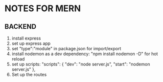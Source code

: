 # NOTES FOR MERN

## BACKEND

<!-- 28 June 2025 -->

1. install express
2. set up express app
3. set "type":"module" in package.json for import/export
4. install nodemon as a dev dependency: "npm install nodemon -D" for hot reload
5. set up scripts:
   "scripts": {
   "dev": "node server.js",
   "start": "nodemon server.js"
   },
6. Set up the routes
